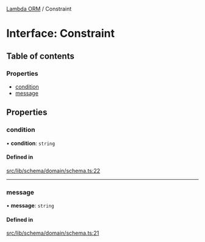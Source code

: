 [Lambda ORM](../README.md) / Constraint

# Interface: Constraint

## Table of contents

### Properties

- [condition](Constraint.md#condition)
- [message](Constraint.md#message)

## Properties

### condition

• **condition**: `string`

#### Defined in

[src/lib/schema/domain/schema.ts:22](https://github.com/lambda-orm/lambdaorm-base/blob/65087f84cfbd6ccc99ab4388b6009fa8e9302755/src/lib/schema/domain/schema.ts#L22)

___

### message

• **message**: `string`

#### Defined in

[src/lib/schema/domain/schema.ts:21](https://github.com/lambda-orm/lambdaorm-base/blob/65087f84cfbd6ccc99ab4388b6009fa8e9302755/src/lib/schema/domain/schema.ts#L21)
